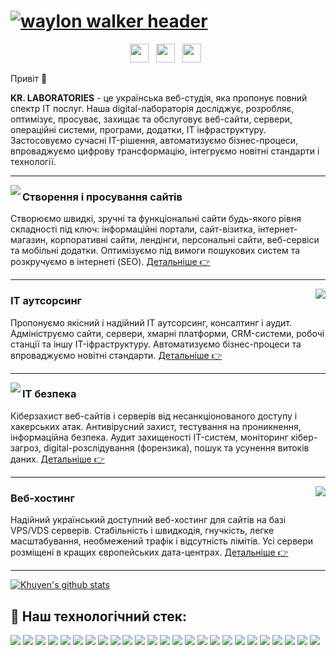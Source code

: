 # [![waylon walker header](https://kr-labs.com.ua/wp-content/uploads/kr-labs-banner.png)](https://kr-labs.com.ua)

<p align='center'>
<a href="https://facebook.com/kr.laboratories"><img height="30" src="https://kr-labs.com.ua/wp-content/uploads/facebook.png"></a>&nbsp;&nbsp;
<a href="https://t.me/kr_laboratories"><img height="30" src="https://kr-labs.com.ua/wp-content/uploads/telegram.png"></a>&nbsp;&nbsp;
<a href="https://linkedin.com/company/kr-laboratories"><img height="30" src="https://kr-labs.com.ua/wp-content/uploads/linkedin.png"></a>&nbsp;&nbsp;
</p>

Привіт 👋

<b>KR. LABORATORIES</b> - це українська веб-студія, яка пропонує повний спектр IT послуг. Наша digital-лабораторія досліджує, розробляє, оптимізує, просуває, захищає та обслуговує веб-сайти, сервери, операційні системи, програми, додатки, IT інфраструктуру. Застосовуємо сучасні IT-рішення, автоматизуємо бізнес-процеси, впроваджуємо цифрову трансформацію, інтегруємо новітні стандарти і технології.

  ---
 
 <p>
  <a href="https://kr-labs.com.ua/service/seo/" target="_blank"><img align='left' src="https://kr-labs.com.ua/wp-content/uploads/599dd68f3eb2f600018d483a_icon-1.png"></a>
</p>
 
### Створення і просування сайтів
Створюємо швидкі, зручні та функціональні сайти будь-якого рівня складності під ключ: інформаційні портали, сайт-візитка, інтернет-магазин, корпоративні сайти, лендінги, персональні сайти, веб-сервіси та мобільні додатки. Оптимізуємо під вимоги пошукових систем та розкручуємо в інтернеті (SEO). [Детальніше 👉](https://kr-labs.com.ua/service/seo/)

 ---

<p>
  <a href="https://kr-labs.com.ua/service/it-outsourcing/" target="_blank"><img align='right' src="https://kr-labs.com.ua/wp-content/uploads/599dd68f3eb2f600018d4836_icon-3.png"></a>
</p>

### IT аутсорсинг
Пропонуємо якісний і надійний IT аутсорсинг, консалтинг і аудит. Адмініструємо сайти, сервери, хмарні платформи, CRM-системи, робочі станції та іншу IT-іфраструктуру. Автоматизуємо бізнес-процеси та впроваджуємо новітні стандарти. 
[Детальніше 👉](https://kr-labs.com.ua/service/it-outsourcing/)
 
 ---

<p>
   <a href="https://kr-labs.com.ua/service/cybersecurity/" target="_blank"><img align='left' src="https://kr-labs.com.ua/wp-content/uploads/it-security.png"></a>
</p>

### IT безпека
Кіберзахист веб-сайтів і серверів від несанкціонованого доступу і хакерських атак. Антивірусний захист, тестування на проникнення, інформаційна безпека. Аудит захищеності IT-систем, моніторинг кібер-загроз, digital-розслідування (форензика), пошук та усунення витоків даних.
[Детальніше 👉](https://kr-labs.com.ua/service/cybersecurity/)

 ---

<p>
   <a href="https://kr-labs.com.ua/service/web-hosting/" target="_blank"><img align='right' src="https://kr-labs.com.ua/wp-content/uploads/599dd68f3eb2f600018d4837_icon-5.png"></a>
</p>

### Веб-хостинг
Надійний український доступний веб-хостинг для сайтів на базі VPS/VDS серверів. Стабільність і швидкодія, гнучкість, легке масштабування, необмежений трафік і відсутність лімітів. Усі сервери розміщені в кращих європейських дата-центрах.
[Детальніше 👉](https://kr-labs.com.ua/service/web-hosting/)

---

[![Khuyen's github stats](https://github-readme-stats.vercel.app/api?username=krlabs&count_private=true&show_icons=true&theme=default&hide_rank=false)](https://github.com/krlabs/github-readme-stats)

## 🔧 Наш технологічний стек:
![](https://img.shields.io/badge/OS-Linux-informational?style=flat&logo=linux&logoColor=white&color=065FD4)
![](https://img.shields.io/badge/OS-CentOS-informational?style=flat&logo=centos&logoColor=white&color=065FD4)
![](https://img.shields.io/badge/OS-Debian-informational?style=flat&logo=debian&logoColor=white&color=065FD4)
![](https://img.shields.io/badge/OS-Ubuntu-informational?style=flat&logo=ubuntu&logoColor=white&color=065FD4)
![](https://img.shields.io/badge/OS-Windows-informational?style=flat&logo=windows&logoColor=white&color=065FD4)
![](https://img.shields.io/badge/Code-Php-informational?style=flat&logo=php&logoColor=white&color=065FD4)
![](https://img.shields.io/badge/Code-Python-informational?style=flat&logo=python&logoColor=white&color=065FD4)
![](https://img.shields.io/badge/Code-JavaScript-informational?style=flat&logo=javascript&logoColor=white&color=065FD4)
![](https://img.shields.io/badge/Code-Node.JS-informational?style=flat&logo=nodedotjs&logoColor=white&color=065FD4)
![](https://img.shields.io/badge/Code-CSS3-informational?style=flat&logo=css3&logoColor=white&color=065FD4)
![](https://img.shields.io/badge/Code-HTML5-informational?style=flat&logo=html5&logoColor=white&color=065FD4)
![](https://img.shields.io/badge/Shell-Bash-informational?style=flat&logo=gnu-bash&logoColor=white&color=065FD4)
![](https://img.shields.io/badge/Shell-PowerShell-informational?style=flat&logo=powershell&logoColor=white&color=065FD4)
![](https://img.shields.io/badge/Tools-MySQL-informational?style=flat&logo=mysql&logoColor=white&color=065FD4)
![](https://img.shields.io/badge/Tools-MariaDB-informational?style=flat&logo=mariadb&logoColor=white&color=065FD4)
![](https://img.shields.io/badge/Tools-PostgreSQL-informational?style=flat&logo=postgresql&logoColor=white&color=065FD4)
![](https://img.shields.io/badge/Tools-NGINX-informational?style=flat&logo=nginx&logoColor=white&color=065FD4)
![](https://img.shields.io/badge/Tools-Apache-informational?style=flat&logo=apache&logoColor=white&color=065FD4)
![](https://img.shields.io/badge/Tools-Docker-informational?style=flat&logo=docker&logoColor=white&color=065FD4)
![](https://img.shields.io/badge/Tools-Kubernetes-informational?style=flat&logo=kubernetes&logoColor=white&color=065FD4)
![](https://img.shields.io/badge/Tools-WordPress-informational?style=flat&logo=wordpress&logoColor=white&color=065FD4)
![](https://img.shields.io/badge/Tools-Joomla-informational?style=flat&logo=joomla&logoColor=white&color=065FD4)
![](https://img.shields.io/badge/Cloud-Digital_Ocean-informational?style=flat&logo=digitalocean&logoColor=white&color=065FD4)
![](https://img.shields.io/badge/Cloud-Google_Cloud-informational?style=flat&logo=googlecloud&logoColor=white&color=065FD4)
![](https://img.shields.io/badge/Cloud-Amazon_AWS-informational?style=flat&logo=amazonaws&logoColor=white&color=065FD4)
